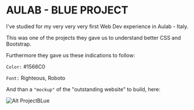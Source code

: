 # AULAB - BLUE PROJECT

I've studied for my very very very first Web Dev experience in Aulab - Italy.

This was one of the projects they gave us to understand better CSS and Bootstrap.

Furthermore they gave us these indications to follow:

`Color:` #1566C0

`Font:` Righteous, Roboto

And than a `"mockup"` of the "outstanding website" to build, here:

![Alt ProjectBLue](project_blue_mockup.png 'ProjectBlue')

